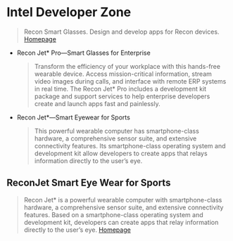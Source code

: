 # Intel Developer Zone

> Recon Smart Glasses. Design and develop apps for Recon devices. [Homepage](https://software.intel.com/en-us/recon)

- Recon Jet* Pro—Smart Glasses for Enterprise
  > Transform the efficiency of your workplace with this hands-free wearable device. Access mission-critical information, stream video images during calls, and interface with remote ERP systems in real time. The Recon Jet* Pro includes a development kit package and support services to help enterprise developers create and launch apps fast and painlessly.
- Recon Jet*—Smart Eyewear for Sports
  > This powerful wearable computer has smartphone-class hardware, a comprehensive sensor suite, and extensive connectivity features. Its smartphone-class operating system and development kit allow developers to create apps that relays information directly to the user’s eye.

## ReconJet Smart Eye Wear for Sports

> Recon Jet* is a powerful wearable computer with smartphone-class hardware, a comprehensive sensor suite, and extensive connectivity features. Based on a smartphone-class operating system and development kit, developers can create apps that relay information directly to the user’s eye. [Homepage]()